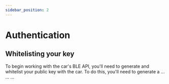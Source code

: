 ```yaml
---
sidebar_position: 2
---
```


# Authentication
## Whitelisting your key
To begin working with the car's BLE API, you'll need to generate and whitelist your public key with the car.
To do this, you'll need to generate a ... ... ...
